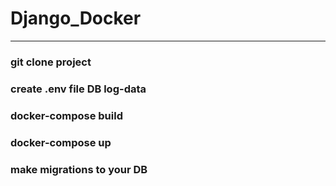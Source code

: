 # Django_Docker
<hr>

###  git clone project
###  create .env file DB log-data
###  docker-compose build
###  docker-compose up
###  make migrations to your DB
